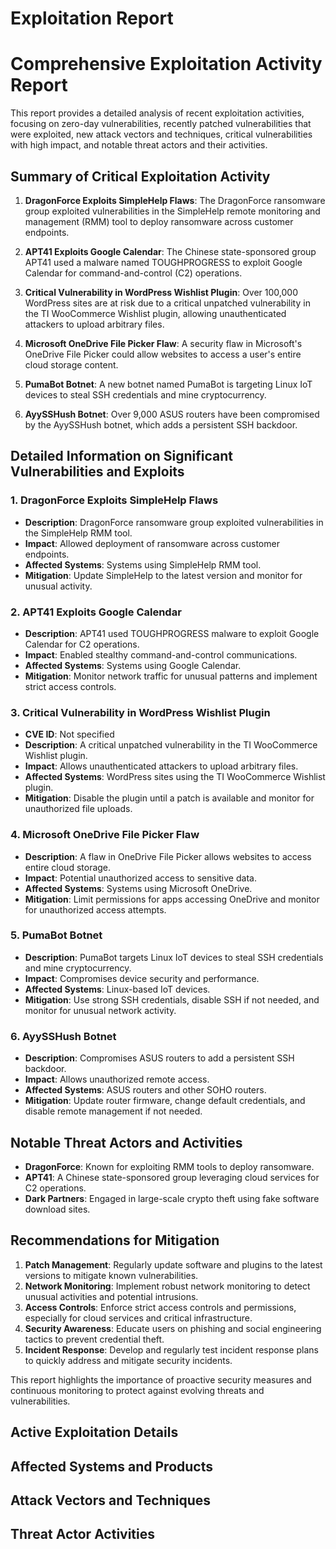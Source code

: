 # Exploitation Report

# Comprehensive Exploitation Activity Report

This report provides a detailed analysis of recent exploitation activities, focusing on zero-day vulnerabilities, recently patched vulnerabilities that were exploited, new attack vectors and techniques, critical vulnerabilities with high impact, and notable threat actors and their activities.

## Summary of Critical Exploitation Activity

1. **DragonForce Exploits SimpleHelp Flaws**: The DragonForce ransomware group exploited vulnerabilities in the SimpleHelp remote monitoring and management (RMM) tool to deploy ransomware across customer endpoints.
   
2. **APT41 Exploits Google Calendar**: The Chinese state-sponsored group APT41 used a malware named TOUGHPROGRESS to exploit Google Calendar for command-and-control (C2) operations.

3. **Critical Vulnerability in WordPress Wishlist Plugin**: Over 100,000 WordPress sites are at risk due to a critical unpatched vulnerability in the TI WooCommerce Wishlist plugin, allowing unauthenticated attackers to upload arbitrary files.

4. **Microsoft OneDrive File Picker Flaw**: A security flaw in Microsoft's OneDrive File Picker could allow websites to access a user's entire cloud storage content.

5. **PumaBot Botnet**: A new botnet named PumaBot is targeting Linux IoT devices to steal SSH credentials and mine cryptocurrency.

6. **AyySSHush Botnet**: Over 9,000 ASUS routers have been compromised by the AyySSHush botnet, which adds a persistent SSH backdoor.

## Detailed Information on Significant Vulnerabilities and Exploits

### 1. DragonForce Exploits SimpleHelp Flaws
- **Description**: DragonForce ransomware group exploited vulnerabilities in the SimpleHelp RMM tool.
- **Impact**: Allowed deployment of ransomware across customer endpoints.
- **Affected Systems**: Systems using SimpleHelp RMM tool.
- **Mitigation**: Update SimpleHelp to the latest version and monitor for unusual activity.

### 2. APT41 Exploits Google Calendar
- **Description**: APT41 used TOUGHPROGRESS malware to exploit Google Calendar for C2 operations.
- **Impact**: Enabled stealthy command-and-control communications.
- **Affected Systems**: Systems using Google Calendar.
- **Mitigation**: Monitor network traffic for unusual patterns and implement strict access controls.

### 3. Critical Vulnerability in WordPress Wishlist Plugin
- **CVE ID**: Not specified
- **Description**: A critical unpatched vulnerability in the TI WooCommerce Wishlist plugin.
- **Impact**: Allows unauthenticated attackers to upload arbitrary files.
- **Affected Systems**: WordPress sites using the TI WooCommerce Wishlist plugin.
- **Mitigation**: Disable the plugin until a patch is available and monitor for unauthorized file uploads.

### 4. Microsoft OneDrive File Picker Flaw
- **Description**: A flaw in OneDrive File Picker allows websites to access entire cloud storage.
- **Impact**: Potential unauthorized access to sensitive data.
- **Affected Systems**: Systems using Microsoft OneDrive.
- **Mitigation**: Limit permissions for apps accessing OneDrive and monitor for unauthorized access attempts.

### 5. PumaBot Botnet
- **Description**: PumaBot targets Linux IoT devices to steal SSH credentials and mine cryptocurrency.
- **Impact**: Compromises device security and performance.
- **Affected Systems**: Linux-based IoT devices.
- **Mitigation**: Use strong SSH credentials, disable SSH if not needed, and monitor for unusual network activity.

### 6. AyySSHush Botnet
- **Description**: Compromises ASUS routers to add a persistent SSH backdoor.
- **Impact**: Allows unauthorized remote access.
- **Affected Systems**: ASUS routers and other SOHO routers.
- **Mitigation**: Update router firmware, change default credentials, and disable remote management if not needed.

## Notable Threat Actors and Activities

- **DragonForce**: Known for exploiting RMM tools to deploy ransomware.
- **APT41**: A Chinese state-sponsored group leveraging cloud services for C2 operations.
- **Dark Partners**: Engaged in large-scale crypto theft using fake software download sites.

## Recommendations for Mitigation

1. **Patch Management**: Regularly update software and plugins to the latest versions to mitigate known vulnerabilities.
2. **Network Monitoring**: Implement robust network monitoring to detect unusual activities and potential intrusions.
3. **Access Controls**: Enforce strict access controls and permissions, especially for cloud services and critical infrastructure.
4. **Security Awareness**: Educate users on phishing and social engineering tactics to prevent credential theft.
5. **Incident Response**: Develop and regularly test incident response plans to quickly address and mitigate security incidents.

This report highlights the importance of proactive security measures and continuous monitoring to protect against evolving threats and vulnerabilities.

## Active Exploitation Details



## Affected Systems and Products



## Attack Vectors and Techniques



## Threat Actor Activities

 